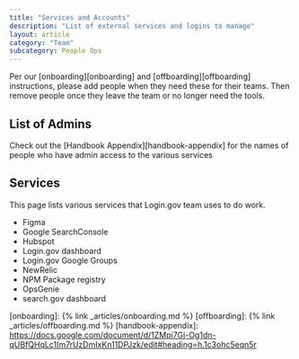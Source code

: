 ```yaml
---
title: "Services and Accounts"
description: "List of external services and logins to manage"
layout: article
category: "Team"
subcategory: People Ops
---
```


Per our [onboarding][onboarding] and [offboarding][offboarding] instructions, please add people when
they need these for their teams. Then remove people once they leave the team
or no longer need the tools.

## List of Admins

Check out the [Handbook Appendix][handbook-appendix] for the names of people
who have admin access to the various services

## Services

This page lists various services that Login.gov team uses to do work.

- Figma
- Google SearchConsole
- Hubspot
- Login.gov dashboard
- Login.gov Google Groups
- NewRelic
- NPM Package registry
- OpsGenie
- search.gov dashboard

[onboarding]: {% link _articles/onboarding.md %}
[offboarding]: {% link _articles/offboarding.md %}
[handbook-appendix]: https://docs.google.com/document/d/1ZMpi7Gj-Og1dn-qUBfQHqLc1Im7rUzDmIxKn11DPJzk/edit#heading=h.1c3ohc5eqn5r
